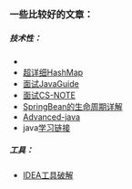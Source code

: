 ### 一些比较好的文章：

##### 技术性：

- 
- [超详细HashMap](https://www.tianxiaobo.com/2018/01/18/HashMap-%E6%BA%90%E7%A0%81%E8%AF%A6%E7%BB%86%E5%88%86%E6%9E%90-JDK1-8/)
- [面试JavaGuide](https://github.com/Snailclimb/JavaGuide)
- [面试CS-NOTE](https://github.com/CyC2018/CS-Notes)
- [SpringBean的生命周期详解](https://www.cnblogs.com/zrtqsk/p/3735273.html)
- [Advanced-java](https://doocs.github.io/advanced-java/#/ )
- java[学习链接](https://mp.weixin.qq.com/s/FkuyBobjh5rON-WFp6yFMA)

##### 工具：

- [IDEA工具破解](https://zhile.io/2020/11/18/jetbrains-eval-reset-da33a93d.html)

